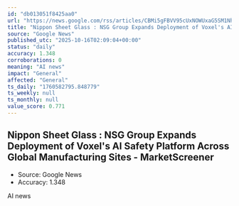 ```yaml
---
id: "db013051f8425aa0"
url: "https://news.google.com/rss/articles/CBMi5gFBVV95cUxNOWUxaG5SM1NhaGN0bnF3c1JzWDd2X3FOUTlyRFZNZ3pLNnhicU9lV1dpUmNKd2haY3lhSzh4UTN1RnlfZDZaUG1YMGlrNFd2TVhtU3pnZzZjRHY5VV9FVlpCWEcwaUpFeU9pYmxNemgxbjk0dUpsbkVwai1ORUJ2R2VxLW1NS2xqYjNUamFXejB0eW5nVnoyOWJmSkhMWkFkbk9WRGZ0a285WUsxc2U2ZTdsb1N4bUFsNW5jMUphcVRxMjN3R1hKQ0FVMENsejRTdmxFX0NqRXd0eGlyVHltMF91TkN1QQ?oc=5"
title: "Nippon Sheet Glass : NSG Group Expands Deployment of Voxel's AI Safety Platform Across Global Manufacturing Sites - MarketScreener"
source: "Google News"
published_utc: "2025-10-16T02:09:04+00:00"
status: "daily"
accuracy: 1.348
corroborations: 0
meaning: "AI news"
impact: "General"
affected: "General"
ts_daily: "1760582795.848779"
ts_weekly: null
ts_monthly: null
value_score: 0.771
---
```

## Nippon Sheet Glass : NSG Group Expands Deployment of Voxel's AI Safety Platform Across Global Manufacturing Sites - MarketScreener

- Source: Google News
- Accuracy: 1.348

AI news
